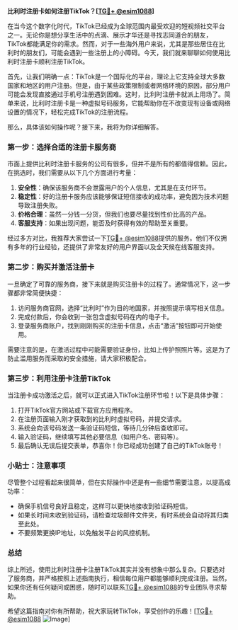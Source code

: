 **比利时注册卡如何注册TikTok？[[TG💪+ @esim1088](https://t.me/s/esim1088)]**

在当今这个数字化时代，TikTok已经成为全球范围内最受欢迎的短视频社交平台之一。无论你是想分享生活中的点滴、展示才华还是寻找志同道合的朋友，TikTok都能满足你的需求。然而，对于一些海外用户来说，尤其是那些居住在比利时的朋友们，可能会遇到一些注册上的小障碍。今天，我们就来聊聊如何使用比利时注册卡顺利注册TikTok。

首先，让我们明确一点：TikTok是一个国际化的平台，理论上它支持全球大多数国家和地区的用户注册。但是，由于某些政策限制或者网络环境的原因，部分用户可能会发现直接通过手机号注册遇到困难。这时，比利时注册卡就派上用场了。简单来说，比利时注册卡是一种虚拟号码服务，它能帮助你在不改变现有设备或网络设置的情况下，轻松完成TikTok的注册流程。

那么，具体该如何操作呢？接下来，我将为你详细解答。

### 第一步：选择合适的注册卡服务商

市面上提供比利时注册卡服务的公司有很多，但并不是所有的都值得信赖。因此，在挑选时，我们需要从以下几个方面进行考量：

1. **安全性**：确保该服务商不会泄露用户的个人信息，尤其是在支付环节。
2. **稳定性**：好的注册卡服务应该能够保证短信接收的成功率，避免因为技术问题导致注册失败。
3. **价格合理**：虽然一分钱一分货，但我们也要尽量找到性价比高的产品。
4. **客服支持**：如果出现问题，能否及时获得有效的帮助至关重要。

经过多方对比，我推荐大家尝试一下[TG💪+ @esim1088](https://t.me/s/esim1088)提供的服务。他们不仅拥有多年的行业经验，还提供了非常友好的用户界面以及全天候在线客服支持。

### 第二步：购买并激活注册卡

一旦确定了可靠的服务商，接下来就是购买注册卡的过程了。通常情况下，这一步骤都非常简便快捷：

1. 访问服务商官网，选择“比利时”作为目的地国家，并按照提示填写相关信息。
2. 完成付款后，你会收到一张包含虚拟号码在内的电子卡。
3. 登录服务商账户，找到刚刚购买的注册卡信息，点击“激活”按钮即可开始使用。

需要注意的是，在激活过程中可能需要验证身份，比如上传护照照片等。这是为了防止滥用服务而采取的安全措施，请大家积极配合。

### 第三步：利用注册卡注册TikTok

当注册卡成功激活之后，就可以正式进入TikTok注册环节啦！以下是具体步骤：

1. 打开TikTok官方网站或下载官方应用程序。
2. 在注册页面输入刚才获取到的比利时虚拟号码，并提交请求。
3. 系统会向该号码发送一条验证码短信，等待几分钟后查收即可。
4. 输入验证码，继续填写其他必要信息（如用户名、密码等）。
5. 最后确认无误后提交表单，恭喜你！你已经成功创建了自己的TikTok账号！

### 小贴士：注意事项

尽管整个过程看起来很简单，但在实际操作中还是有一些细节需要注意，以提高成功率：

- 确保手机信号良好且稳定，这样可以更快地接收到验证码短信。
- 如果长时间未收到验证码，请检查垃圾邮件文件夹，有时系统会自动将其归类至此处。
- 不要频繁更换IP地址，以免触发平台的风控机制。

### 总结

综上所述，使用比利时注册卡注册TikTok其实并没有想象中那么复杂。只要选对了服务商，并严格按照上述指南执行，相信每位用户都能够顺利完成注册。当然，如果你还有任何疑问或困惑，随时可以联系[TG💪+ @esim1088](https://t.me/s/esim1088)的专业团队寻求帮助。

希望这篇指南对你有所帮助，祝大家玩转TikTok，享受创作的乐趣！[[TG💪+ @esim1088](https://t.me/s/esim1088) ![Image](https://i.postimg.cc/4NQfJmqS/Snipaste-2025-05-13-00-14-12.png)]